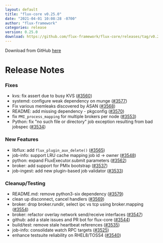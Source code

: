 ```yaml
---
layout: default
title: "flux-core v0.25.0"
date: "2021-04-01 10:08:28 -0700"
author: "flux-framework"
categories: release
version: 0.25.0
download: https://github.com/flux-framework/flux-core/releases/tag/v0.25.0
---
```


Download from GitHub [here](https://github.com/flux-framework/flux-core/releases/tag/v0.25.0)

# Release Notes

### Fixes

 * kvs: fix assert due to busy KVS ([#3560](https://github.com/flux-framework/flux-core/issues/3560))
 * systemd: configure weak dependency on munge ([#3577](https://github.com/flux-framework/flux-core/issues/3577))
 * Fix various memleaks discovered by ASAN ([#3568](https://github.com/flux-framework/flux-core/issues/3568))
 * README: add missing dependency - pkgconfig ([#3570](https://github.com/flux-framework/flux-core/issues/3570))
 * fix `PMI_process_mapping` for multiple brokers per node ([#3553](https://github.com/flux-framework/flux-core/issues/3553))
 * Python: fix "no such file or directory" job exception resulting from
   bad jobspec ([#3534](https://github.com/flux-framework/flux-core/issues/3534))

### New Features

 * libflux: add `flux_plugin_aux_delete()` ([#3565](https://github.com/flux-framework/flux-core/issues/3565))
 * job-info: support LRU cache mapping job id -> owner ([#3548](https://github.com/flux-framework/flux-core/issues/3548))
 * python: expand FluxExecutor.submit parameters ([#3562](https://github.com/flux-framework/flux-core/issues/3562))
 * broker: add support for PMIx bootstrap ([#3537](https://github.com/flux-framework/flux-core/issues/3537))
 * job-ingest: add new plugin-based job validator ([#3533](https://github.com/flux-framework/flux-core/issues/3533))

### Cleanup/Testing

 * README.md: remove python3-six dependency ([#3579](https://github.com/flux-framework/flux-core/issues/3579))
 * clean up disconnect, cancel handlers ([#3569](https://github.com/flux-framework/flux-core/issues/3569))
 * broker: drop broker.rundir, select ipc vs tcp using broker.mapping ([#3554](https://github.com/flux-framework/flux-core/issues/3554))
 * broker: refactor overlay network send/receive interfaces ([#3547](https://github.com/flux-framework/flux-core/issues/3547))
 * github: add a stale issues and PR bot for flux-core ([#3544](https://github.com/flux-framework/flux-core/issues/3544))
 * build/test: remove stale heartbeat references ([#3535](https://github.com/flux-framework/flux-core/issues/3535))
 * job-info: consolidate watch RPC targets ([#3525](https://github.com/flux-framework/flux-core/issues/3525))
 * enhance testsuite reliability on RHEL8/TOSS4 ([#3540](https://github.com/flux-framework/flux-core/issues/3540))


